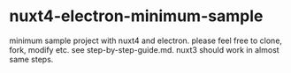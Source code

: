 # nuxt4-electron-minimum-sample
minimum sample project with nuxt4 and electron.
please feel free to clone, fork, modify etc.
see step-by-step-guide.md.
nuxt3 should work in almost same steps.
